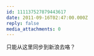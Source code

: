 ```yaml
---
id: 111137527879443617
date: 2011-09-16T02:47:00.000Z
reply: false
media_attachments: 0
---
```


只能从这里同步到新浪去咯？ ​​​​

